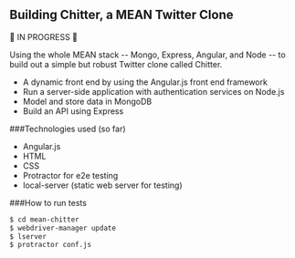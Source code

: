 Building Chitter, a MEAN Twitter Clone
-------------

🚧 IN PROGRESS 🚧

Using the whole MEAN stack -- Mongo, Express, Angular, and Node -- to build out a simple but robust Twitter clone called Chitter.

- A dynamic front end by using the Angular.js front end framework
- Run a server-side application with authentication services on Node.js
- Model and store data in MongoDB
- Build an API using Express

###Technologies used (so far)

- Angular.js
- HTML
- CSS
- Protractor for e2e testing
- local-server (static web server for testing)

###How to run tests

```sh
$ cd mean-chitter
$ webdriver-manager update
$ lserver
$ protractor conf.js
```
